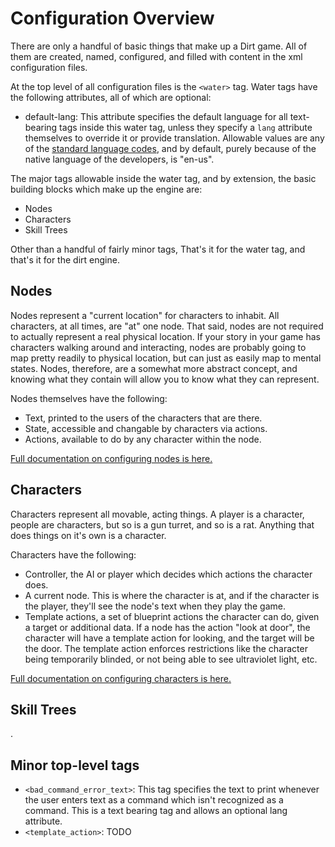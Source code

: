 # Configuration Overview
There are only a handful of basic things that make up a Dirt game. All of them are created, named, configured, and filled with content in the xml configuration files.

At the top level of all configuration files is the `<water>` tag. Water tags have the following attributes, all of which are optional:

* default-lang: This attribute specifies the default language for all text-bearing tags inside this water tag, unless they specify a `lang` attribute themselves to override it or provide translation. Allowable values are any of the [standard language codes](https://en.wikipedia.org/wiki/IETF_language_tag), and by default, purely because of the native language of the developers, is "en-us".

The major tags allowable inside the water tag, and by extension, the basic building blocks which make up the engine are:

* Nodes
* Characters
* Skill Trees

Other than a handful of fairly minor tags, That's it for the water tag, and that's it for the dirt engine.

## Nodes
Nodes represent a "current location" for characters to inhabit. All characters, at all times, are "at" one node. That said, nodes are not required to actually represent a real physical location. If your story in your game has characters walking around and interacting, nodes are probably going to map pretty readily to physical location, but can just as easily map to mental states. Nodes, therefore, are a somewhat more abstract concept, and knowing what they contain will allow you to know what they can represent.

Nodes themselves have the following:
* Text, printed to the users of the characters that are there.
* State, accessible and changable by characters via actions.
* Actions, available to do by any character within the node.

[Full documentation on configuring nodes is here.](Node.md)

## Characters
Characters represent all movable, acting things. A player is a character, people are characters, but so is a gun turret, and so is a rat. Anything that does things on it's own is a character.

Characters have the following:
* Controller, the AI or player which decides which actions the character does.
* A current node. This is where the character is at, and if the character is the player, they'll see the node's text when they play the game.
* Template actions, a set of blueprint actions the character can do, given a target or additional data. If a node has the action "look at door", the character will have a template action for looking, and the target will be the door. The template action enforces restrictions like the character being temporarily blinded, or not being able to see ultraviolet light, etc.

[Full documentation on configuring characters is here.](Character.md)

## Skill Trees
.

## Minor top-level tags

* `<bad_command_error_text>`: This tag specifies the text to print whenever the user enters text as a command which isn't recognized as a command. This is a text bearing tag and allows an optional lang attribute.
* `<template_action>`: TODO